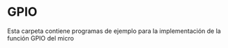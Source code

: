 # GPIO
Esta carpeta contiene programas de ejemplo para la implementación de la función GPIO del micro
